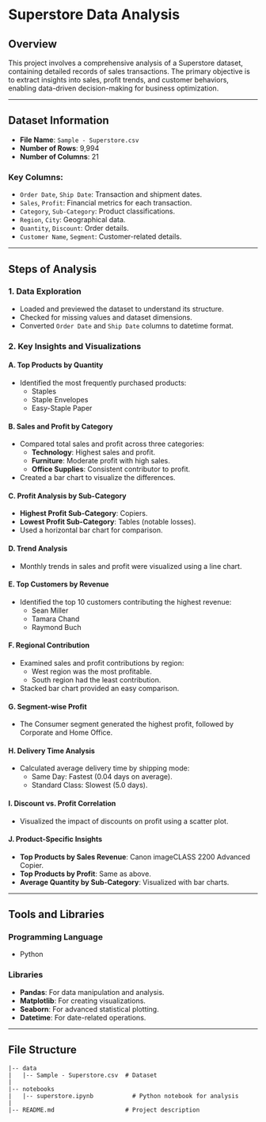 # Superstore Data Analysis

## Overview
This project involves a comprehensive analysis of a Superstore dataset, containing detailed records of sales transactions. The primary objective is to extract insights into sales, profit trends, and customer behaviors, enabling data-driven decision-making for business optimization.

---

## Dataset Information
- **File Name**: `Sample - Superstore.csv`
- **Number of Rows**: 9,994
- **Number of Columns**: 21

### Key Columns:
- `Order Date`, `Ship Date`: Transaction and shipment dates.
- `Sales`, `Profit`: Financial metrics for each transaction.
- `Category`, `Sub-Category`: Product classifications.
- `Region`, `City`: Geographical data.
- `Quantity`, `Discount`: Order details.
- `Customer Name`, `Segment`: Customer-related details.

---

## Steps of Analysis

### 1. Data Exploration
- Loaded and previewed the dataset to understand its structure.
- Checked for missing values and dataset dimensions.
- Converted `Order Date` and `Ship Date` columns to datetime format.

### 2. Key Insights and Visualizations

#### A. **Top Products by Quantity**
- Identified the most frequently purchased products:
  - Staples
  - Staple Envelopes
  - Easy-Staple Paper

#### B. **Sales and Profit by Category**
- Compared total sales and profit across three categories:
  - **Technology**: Highest sales and profit.
  - **Furniture**: Moderate profit with high sales.
  - **Office Supplies**: Consistent contributor to profit.
- Created a bar chart to visualize the differences.

#### C. **Profit Analysis by Sub-Category**
- **Highest Profit Sub-Category**: Copiers.
- **Lowest Profit Sub-Category**: Tables (notable losses).
- Used a horizontal bar chart for comparison.

#### D. **Trend Analysis**
- Monthly trends in sales and profit were visualized using a line chart.

#### E. **Top Customers by Revenue**
- Identified the top 10 customers contributing the highest revenue:
  - Sean Miller
  - Tamara Chand
  - Raymond Buch

#### F. **Regional Contribution**
- Examined sales and profit contributions by region:
  - West region was the most profitable.
  - South region had the least contribution.
- Stacked bar chart provided an easy comparison.

#### G. **Segment-wise Profit**
- The Consumer segment generated the highest profit, followed by Corporate and Home Office.

#### H. **Delivery Time Analysis**
- Calculated average delivery time by shipping mode:
  - Same Day: Fastest (0.04 days on average).
  - Standard Class: Slowest (5.0 days).

#### I. **Discount vs. Profit Correlation**
- Visualized the impact of discounts on profit using a scatter plot.

#### J. **Product-Specific Insights**
- **Top Products by Sales Revenue**: Canon imageCLASS 2200 Advanced Copier.
- **Top Products by Profit**: Same as above.
- **Average Quantity by Sub-Category**: Visualized with bar charts.

---

## Tools and Libraries

### Programming Language
- Python

### Libraries
- **Pandas**: For data manipulation and analysis.
- **Matplotlib**: For creating visualizations.
- **Seaborn**: For advanced statistical plotting.
- **Datetime**: For date-related operations.

---

## File Structure
```
|-- data
|   |-- Sample - Superstore.csv  # Dataset
|
|-- notebooks
|   |-- superstore.ipynb           # Python notebook for analysis
|
|-- README.md                    # Project description
```


